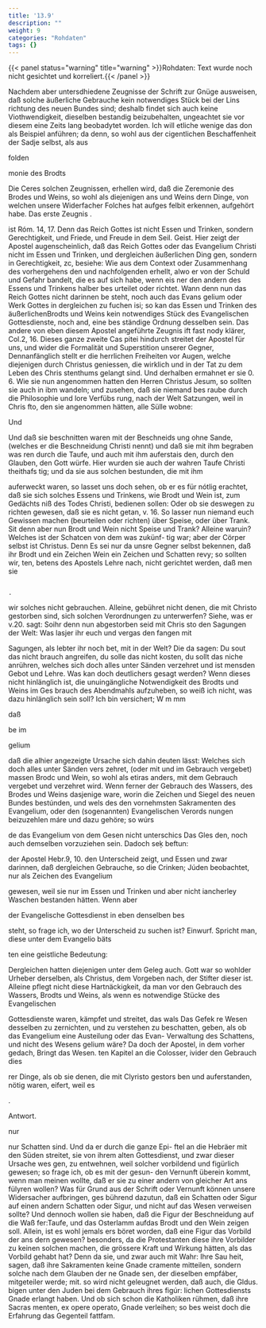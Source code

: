 ```yaml
---
title: '13.9'
description: ""
weight: 9
categories: "Rohdaten"
tags: {}
---
```


{{< panel status="warning" title="warning" >}}Rohdaten: Text wurde noch nicht gesichtet und korreliert.{{< /panel >}}
<!-- Seite 663 -->


Nachdem aber untersdhiedene Zeugnisse der Schrift zur Gnüge ausweisen, daß solche äußerliche Gebrauche kein notwendiges Stück bei der Lins richtung des neuen Bundes sind; deshalb findet sich auch keine Viothwendigkeit, dieselben bestandig beizubehalten, ungeachtet sie vor diesem eine Zeits lang beobadytet worden. Ich will etliche wenige das don als Beispiel anführen; da denn, so wohl aus der cigentlichen Beschaffenheit der Sadje selbst, als aus

folden

monie des Brodts

<!-- Seite 664 -->

Die Ceres solchen Zeugnissen, erhellen wird, daß die Zeremonie
des Brodes und Weins, so wohl als diejenigen ans und Weins dern Dinge, von welchen unsere Widerfacher Folches hat aufges felbit erkennen, aufgehört habe. Das erste Zeugnis .

ist Róm. 14, 17. Denn das Reich Gottes ist nicht Essen und Trinken, sondern Gerechtigkeit, und Friede, und Freude in dem Seil. Geist. Hier zeigt der Apostel augenscheinlich, daß das Reich Gottes oder das Evangelium Christi nicht im Essen und Trinken, und dergleichen äußerlichen Ding gen, sondern in Gerechtigkeit, zc, besiehe: Wie aus dem Context oder Zusammenhang des vorhergehens den und nachfolgenden erhellt, alwo er von der Schuld und Gefahr bandelt, die es auf sich habe, wenn eis ner den andern des Essens und Trinkens halber bes urteilet oder richtet. Wann denn nun das Reich Gottes nicht darinnen be steht, noch auch das Evans gelium oder Werk Gottes in dergleichen zu fuchen isi; so kan das Essen und Trinken des äußerlichenBrodts und Weins kein notwendiges Stück des Evangelischen Gottesdienste, noch and, eine bes ständige Ordnung desselben sein. Das andere von eben diesem Apostel angeführte Zeugnis ift fast nody klärer, Col.2, 16. Dieses ganze zweite Cas pitei hindurch streitet der Apostel für uns, und wider die Formalität und Superstition unserer Gegner, Dennanfänglich stellt er die herrlichen Freiheiten vor Augen, welche diejenigen durch Christus geniessen, die wirklich und in der Tat zu dem Leben des Chris stenthums gelangt sind. Und derhalben ermahnet er sie 0. 6. Wie sie nun angenommen hatten den Herren Christus Jesum, so sollten sie auch in ibm wandeln; und zusehen, daß sie niemand bes raube durch die Philosophie und lore Verfübs rung, nach der Welt Satzungen, weil in Chris fto, den sie angenommen hätten, alle Sülle wobne:

Und
<!-- Seite 665 -->
 Und daß sie beschnitten waren mit der Beschneids
ung ohne Sande, (welches er die Beschneidung
Christi nennt) und daß sie mit ihm begraben was
ren durch die Taufe, und auch mit ihm auferstais
den, durch den Glauben, den Gott würfe. Hier
wurden sie auch der wahren Taufe Christi theithafs
tig; und da sie aus solchen bestunden, die mit ihm

auferweckt waren, so lasset uns doch sehen, ob er es
für nótlig erachtet, daß sie sich solches Essens und
Trinkens, wie Brodt und Wein ist, zum Gedächts
niß des Todes Christi, bedienen sollen: Oder ob sie
deswegen zu richten gewesen, daß sie es nicht getan,
v. 16. So lasser nun niemand euch Gewissen
machen (beurteilen oder richten) über Speise,
oder über Trank. Sit denn aber nun Brodt und
Wein nicht Speise und Trank? Alleine waruin?
Welches ist der Schatcen von dem was zukünf-
tig war; aber der Cörper selbst ist Christus. Denn Es sei nur
da unsre Gegner selbst bekennen, daß ihr Brodt und ein Zeichen
Wein ein Zeichen und Schatten revy; so sollten wir, ten, betens
des Apostels Lehre nach, nicht gerichtet werden, daß men sie

                                                                                     .
wir solches nicht gebrauchen. Alleine, gebühret nicht
 denen, die mit Christo gestorben sind, sich solchen
 Verordnungen zu unterwerfen? Siehe, was er v.20.
 sagt: Soihr denn nun abgestorben seid mit Chris
 sto den Sagungen der Welt: Was lasjer ihr euch und vergas
 den fangen mit

Sagungen, als lebter ihr noch bet, mit in der Welt? Die da sagen: Du sout das nicht brauch angreifen, du solle das nicht kosten, du sollt das niche anrühren, welches sich doch alles unter Sänden verzehret und ist mensden Gebot und Lehre. Was kan doch deutlichers gesagt werden? Wenn dieses nicht hinlänglich ist, die unuingängliche Notwendigkeit des Brodts und Weins im Ges brauch des Abendmahls aufzuheben, so weiß ich nicht, was dazu hinlänglich sein soll? Ich bin versichert; W m mm

daß

be im

gelium
<!-- Seite 666 -->
daß die alhier angezeigte Ursache sich dahin deuten lässt: Welches sich doch alles unter Sänden vers zehret, (oder mit und im Gebrauch vergebet) massen Brodc und Wein, so wohl als etiras anders, mit dem Gebrauch vergebet und verzehret wird. Wenn ferner der Gebrauch des Wassers, des Brodes und Weins dasjenige ware, worin die Zeichen und Siegel des neuen Bundes bestúnden, und wels des den vornehmsten Sakramenten des Evangelium, oder den (sogenannten) Evangelischen Verords nungen beizuzehlen máre und dazu gehöre; so wúrs

de das Evangelium von dem Gesen nicht unterschics Das Gles den, noch auch demselben vorzuziehen sein. Dadoch seķ beftun:

der Apostel Hebr.9, 10. den Unterscheid zeigt, und Essen und zwar darinnen, daß dergleichen Gebrauche, so die Crinken; Júden beobachtet, nur als Zeichen des Evangelium

gewesen, weil sie nur im Essen und Trinken und aber nicht iancherley Waschen bestanden hätten. Wenn aber

der Evangelische Gottesdienst in eben denselben bes

steht, so frage ich, wo der Unterscheid zu suchen ist? Einwurf. Spricht man, diese unter dem Evangelio bäts

ten eine geistliche Bedeutung:

Dergleichen hatten diejenigen unter dem Geleg auch. Gott war so wohlder Urheber derselben, als Christus, dem Vorgeben nach, der Stifter dieser ist. Alleine pflegt nicht diese Hartnäckigkeit, da man vor den Gebrauch des Wassers, Brodts und Weins, als wenn es notwendige Stücke des Evangelischen

Gottesdienste waren, kämpfet und streitet, das wals Das Gefek re Wesen desselben zu zernichten, und zu verstehen zu beschatten, geben, als ob das Evangelium eine Austeilung oder das Evan- Verwaltung des Schattens, und nicht des Wesens gelium wäre? Da doch der Apostel, in dem vorher gedach, Bringt das Wesen. ten Kapitel an die Colosser, ivider den Gebrauch dies

rer Dinge, als ob sie denen, die mit Clyristo gestors ben und auferstanden, nötig waren, eifert, weil es

.

Antwort.

nur
<!-- Seite 667 -->

nur Schatten sind. Und da er durch die ganze Epi-
 ftel an die Hebräer mit den Süden streitet, sie von
ihrem alten Gottesdienst, und zwar dieser Ursache wes
 gen, zu entwehnen, weil solcher vorbildend und
 figürlich gewesen; so frage ich, ob es mit der gesun-
den Vernunft überein kommt, wenn man meinen
 wollte, daß er sie zu einer andern von gleicher Art ans
 fülyren wollen? Was für Grund aus der Schrift oder
 Vernunft können unsere Widersacher aufbringen, ges
 bührend dazutun, daß ein Schatten oder Sigur
 auf einen andern Schatten oder Sigur, und nicht auf
 das Wesen verweisen sollte? Und dennoch wollen sie
 haben, daß die Figur der Beschneidung auf die Waß
 fer:Taufe, und das Osterlamm aufdas Brodt und
 den Wein zeigen soll. Allein, ist es wohl jemals ers
 böret worden, daß eine Figur das Vorbild der ans
 dern gewesen? besonders, da die Protestanten
 diese ihre Vorbilder zu keinen solchen machen, die
 grössere Kraft und Wirkung hätten, als das Vorbild
 gehabt hat? Denn da sie, und zwar auch mit Wahr: Ihre Sau
 heit, sagen, daß ihre Sakramenten keine Gnade cramente
 mitteilen, sondern solche nach dem Glauben der ne Gnade
 sen, der dieselben empfáber, mitgeteiler werde; mit.
 so wird nicht geleugnet werden, daß auch, die Gldus.
 bigen unter den Juden bei dem Gebrauch ihres figúr:
 lichen Gottesdiensts Gnade erlangt haben. Und
 ob sich schon die Katholiken rühmen, daß ihre Sacras
 menten, ex opere operato, Gnade verleihen; so bes
 weist doch die Erfahrung das Gegenteil fattfam.
